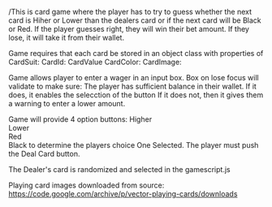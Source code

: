 /This is card game where the player has to try to guess whether the next card is Hiher or Lower than the dealers card or if the next card will be Black or Red.
If the player guesses right, they will win their bet amount. If they lose, it will take it from their wallet.

Game requires that each card be stored in an object class with properties of
CardSuit:
CardId:
CardValue
CardColor:
CardImage:

Game allows player to enter a wager in an input box. Box on lose focus will validate to make sure:
The player has sufficient balance in their wallet. If it does, it enables the selecction of the button
If it does not, then it gives them a warning to enter a lower amount.

Game will provide 4 option buttons: 
Higher  
Lower  
Red  
Black 
to determine the players choice
One Selected. The player must push the Deal Card button.

The Dealer's card is randomized and selected in the gamescript.js

Playing card images downloaded from source: https://code.google.com/archive/p/vector-playing-cards/downloads
